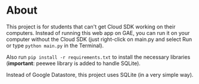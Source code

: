 # About

This project is for students that can't get Cloud SDK working on their computers. Instead of running this web app on 
GAE, you can run it on your computer without the Cloud SDK (just right-click on main.py and select Run or type
`python main.py` in the Terminal).

Also run `pip install -r requirements.txt` to install the necessary libraries (**important**: peewee library is added to handle SQLite).

Instead of Google Datastore, this project uses SQLite (in a very simple way).
